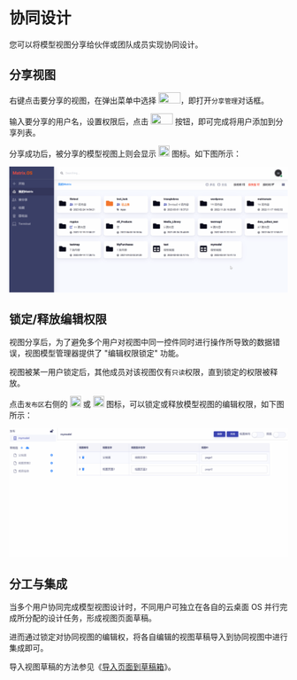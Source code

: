 # 协同设计

您可以将模型视图分享给伙伴或团队成员实现协同设计。

## 分享视图

右键点击要分享的视图，在弹出菜单中选择 <img src="./././././media/logo/share2.png" width="40" height="20">，即打开`分享管理`对话框。

输入要分享的用户名，设置权限后，点击 <img src="./././././media/logo/addmember.png" width="40" height="20"> 按钮，即可完成将用户添加到分享列表。

分享成功后，被分享的模型视图上则会显示 <img src="./././././media/logo/sharebutton.png" width="20" height="20"> 图标。如下图所示：

![Matrix.OS](../../../../../media/os/tools/modelview/sharemodelview.gif "分享视图")

## 锁定/释放编辑权限

视图分享后，为了避免多个用户对视图中同一控件同时进行操作所导致的数据错误，视图模型管理器提供了 "编辑权限锁定" 功能。

视图被某一用户锁定后，其他成员对该视图仅有`只读`权限，直到锁定的权限被释放。

点击`发布区`右侧的 <img src="./././././media/logo/lockbutton.png" width="20" height="20"> 或 <img src="./././././media/logo/unlockbutton.png" width="20" height="20"> 图标，可以锁定或释放模型视图的编辑权限，如下图所示：

![Matrix.OS](../../../../../media/os/tools/modelview/lockmodelview.gif "锁定释放视图编辑权限")

## 分工与集成

当多个用户协同完成模型视图设计时，不同用户可独立在各自的云桌面 OS 并行完成所分配的设计任务，形成视图页面草稿。

进而通过锁定对协同视图的编辑权，将各自编辑的视图草稿导入到协同视图中进行集成即可。

导入视图草稿的方法参见《[导入页面到草稿箱](zh-cn/userguide/os/tools/modelview/draftbox.md)》。

